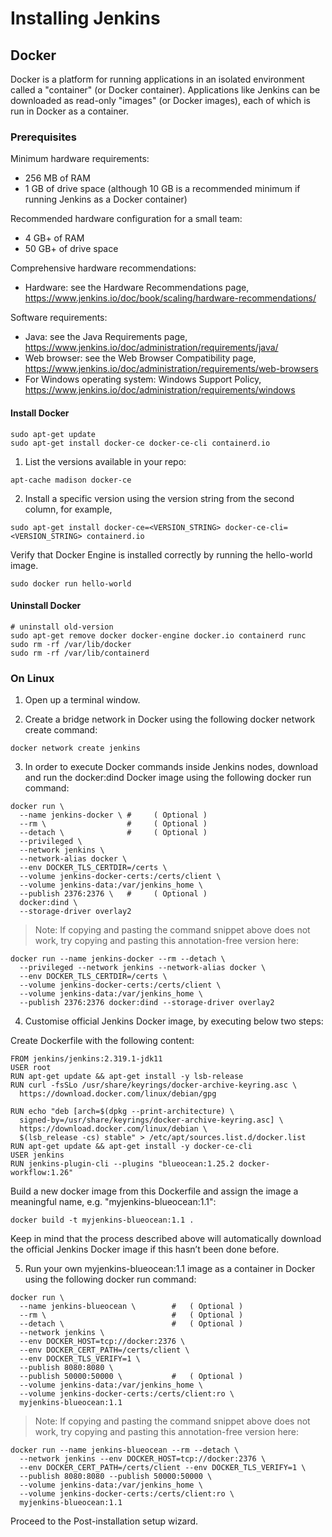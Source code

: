 # Installing Jenkins

## Docker

Docker is a platform for running applications in an isolated environment called a "container" (or Docker container). Applications like Jenkins can be downloaded as read-only "images" (or Docker images), each of which is run in Docker as a container.

### Prerequisites

Minimum hardware requirements:
* 256 MB of RAM
* 1 GB of drive space (although 10 GB is a recommended minimum if running Jenkins as a Docker container)

Recommended hardware configuration for a small team:
* 4 GB+ of RAM
* 50 GB+ of drive space

Comprehensive hardware recommendations:
* Hardware: see the Hardware Recommendations page, https://www.jenkins.io/doc/book/scaling/hardware-recommendations/

Software requirements:
* Java: see the Java Requirements page, https://www.jenkins.io/doc/administration/requirements/java/
* Web browser: see the Web Browser Compatibility page, https://www.jenkins.io/doc/administration/requirements/web-browsers
* For Windows operating system: Windows Support Policy, https://www.jenkins.io/doc/administration/requirements/windows

#### Install Docker
```shell
sudo apt-get update
sudo apt-get install docker-ce docker-ce-cli containerd.io
```

1. List the versions available in your repo:
```shell
apt-cache madison docker-ce
```

2. Install a specific version using the version string from the second column, for example,
```shell
sudo apt-get install docker-ce=<VERSION_STRING> docker-ce-cli=<VERSION_STRING> containerd.io
```

Verify that Docker Engine is installed correctly by running the hello-world image.
```shell
sudo docker run hello-world
```

#### Uninstall Docker

```shell
# uninstall old-version
sudo apt-get remove docker docker-engine docker.io containerd runc
sudo rm -rf /var/lib/docker
sudo rm -rf /var/lib/containerd
```

### On Linux

1. Open up a terminal window.

2. Create a bridge network in Docker using the following docker network create command:
```shell
docker network create jenkins
```

3. In order to execute Docker commands inside Jenkins nodes, download and run the docker:dind Docker image using the following docker run command:
```shell
docker run \
  --name jenkins-docker \ # 	( Optional )
  --rm \                  #  	( Optional )
  --detach \              # 	( Optional )
  --privileged \
  --network jenkins \
  --network-alias docker \
  --env DOCKER_TLS_CERTDIR=/certs \
  --volume jenkins-docker-certs:/certs/client \
  --volume jenkins-data:/var/jenkins_home \
  --publish 2376:2376 \   # 	( Optional )
  docker:dind \
  --storage-driver overlay2
```

> Note: If copying and pasting the command snippet above does not work, try copying and pasting this annotation-free version here:
```shell
docker run --name jenkins-docker --rm --detach \
  --privileged --network jenkins --network-alias docker \
  --env DOCKER_TLS_CERTDIR=/certs \
  --volume jenkins-docker-certs:/certs/client \
  --volume jenkins-data:/var/jenkins_home \
  --publish 2376:2376 docker:dind --storage-driver overlay2
```

4. Customise official Jenkins Docker image, by executing below two steps:

Create Dockerfile with the following content:

```shell
FROM jenkins/jenkins:2.319.1-jdk11
USER root
RUN apt-get update && apt-get install -y lsb-release
RUN curl -fsSLo /usr/share/keyrings/docker-archive-keyring.asc \
  https://download.docker.com/linux/debian/gpg
  
RUN echo "deb [arch=$(dpkg --print-architecture) \
  signed-by=/usr/share/keyrings/docker-archive-keyring.asc] \
  https://download.docker.com/linux/debian \
  $(lsb_release -cs) stable" > /etc/apt/sources.list.d/docker.list
RUN apt-get update && apt-get install -y docker-ce-cli
USER jenkins
RUN jenkins-plugin-cli --plugins "blueocean:1.25.2 docker-workflow:1.26"
```

Build a new docker image from this Dockerfile and assign the image a meaningful name, e.g. "myjenkins-blueocean:1.1":
```shell
docker build -t myjenkins-blueocean:1.1 .
```

Keep in mind that the process described above will automatically download the official Jenkins Docker image if this hasn’t been done before.

5. Run your own myjenkins-blueocean:1.1 image as a container in Docker using the following docker run command:

```shell
docker run \
  --name jenkins-blueocean \        # 	( Optional )
  --rm \                            # 	( Optional )
  --detach \                        # 	( Optional )
  --network jenkins \
  --env DOCKER_HOST=tcp://docker:2376 \
  --env DOCKER_CERT_PATH=/certs/client \
  --env DOCKER_TLS_VERIFY=1 \
  --publish 8080:8080 \
  --publish 50000:50000 \           # 	( Optional )
  --volume jenkins-data:/var/jenkins_home \
  --volume jenkins-docker-certs:/certs/client:ro \
  myjenkins-blueocean:1.1 
```

> Note: If copying and pasting the command snippet above does not work, try copying and pasting this annotation-free version here:

```shell
docker run --name jenkins-blueocean --rm --detach \
  --network jenkins --env DOCKER_HOST=tcp://docker:2376 \
  --env DOCKER_CERT_PATH=/certs/client --env DOCKER_TLS_VERIFY=1 \
  --publish 8080:8080 --publish 50000:50000 \
  --volume jenkins-data:/var/jenkins_home \
  --volume jenkins-docker-certs:/certs/client:ro \
  myjenkins-blueocean:1.1
```

Proceed to the Post-installation setup wizard.
